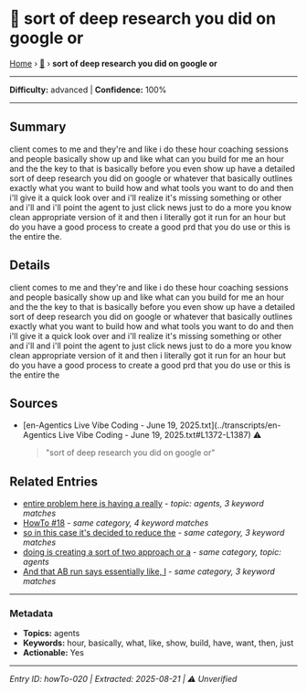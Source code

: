 # 🔧 sort of deep research you did on google or

[Home](../index.md) › [🔧](./) › **sort of deep research you did on google or**

---

**Difficulty:** advanced | **Confidence:** 100%

---


## Summary
client comes to me and they're and like i do
these hour coaching sessions and people
basically show up and like what can you build for
me an hour and the the key to that is basically
before you even show up have a detailed
sort of deep research you did on google or
whatever that basically outlines exactly what
you want to build how and what tools you
want to do and then i'll give it a quick look
over and i'll realize it's missing something
or other and i'll and i'll point the
agent to just click news just to do a more you
know clean appropriate version of it and
then i literally got it run for an hour
but do you have a good process to create a good
prd that you do use or this is the entire the.

## Details
client comes to me and they're and like i do
these hour coaching sessions and people
basically show up and like what can you build for
me an hour and the the key to that is basically
before you even show up have a detailed
sort of deep research you did on google or
whatever that basically outlines exactly what
you want to build how and what tools you
want to do and then i'll give it a quick look
over and i'll realize it's missing something
or other and i'll and i'll point the
agent to just click news just to do a more you
know clean appropriate version of it and
then i literally got it run for an hour
but do you have a good process to create a good
prd that you do use or this is the entire the





## Sources
- [en-Agentics Live Vibe Coding - June 19, 2025.txt](../transcripts/en-Agentics Live Vibe Coding - June 19, 2025.txt#L1372-L1387) ⚠️
  > "sort of deep research you did on google or"

## Related Entries

- [entire problem here is having a really](../gotchas/gotcha-004.md) - *topic: agents, 3 keyword matches*
- [HowTo #18](../how-to/howTo-014.md) - *same category, 4 keyword matches*
- [so in this case it's decided to reduce the](../how-to/howTo-002.md) - *same category, 3 keyword matches*
- [doing is creating a sort of two approach or a](../how-to/howTo-009.md) - *same category, topic: agents*
- [And that AB run says essentially like, I](../how-to/howTo-010.md) - *same category, 3 keyword matches*


---

### Metadata
- **Topics:** agents
- **Keywords:** hour, basically, what, like, show, build, have, want, then, just
- **Actionable:** Yes

---

*Entry ID: howTo-020 | Extracted: 2025-08-21 | ⚠️ Unverified*
